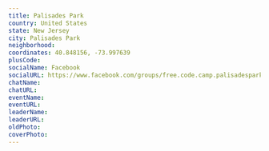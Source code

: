 ```yaml
---
title: Palisades Park
country: United States
state: New Jersey
city: Palisades Park
neighborhood: 
coordinates: 40.848156, -73.997639
plusCode:
socialName: Facebook
socialURL: https://www.facebook.com/groups/free.code.camp.palisadespark
chatName:
chatURL:
eventName:
eventURL:
leaderName:
leaderURL:
oldPhoto: 
coverPhoto:
---
```

